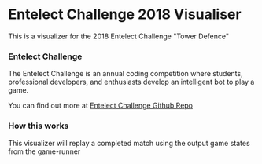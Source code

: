 # Entelect Challenge 2018 Visualiser
This is a visualizer for the 2018 Entelect Challenge "Tower Defence"

### Entelect Challenge
The Entelect Challenge is an annual coding competition where students, professional developers, and enthusiasts develop an intelligent bot to play a game.

You can find out more at [Entelect Challenge Github Repo](https://github.com/EntelectChallenge/2018-TowerDefence)

### How this works
This visualizer will replay a completed match using the output game states from the game-runner